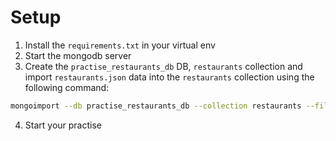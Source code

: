 # Setup
1. Install the `requirements.txt` in your virtual env
2. Start the mongodb server
3. Create the `practise_restaurants_db` DB, `restaurants` collection and import `restaurants.json` data into the `restaurants` collection using the following command:
```bash
mongoimport --db practise_restaurants_db --collection restaurants --file restaurants.json --jsonArray
```
4. Start your practise
